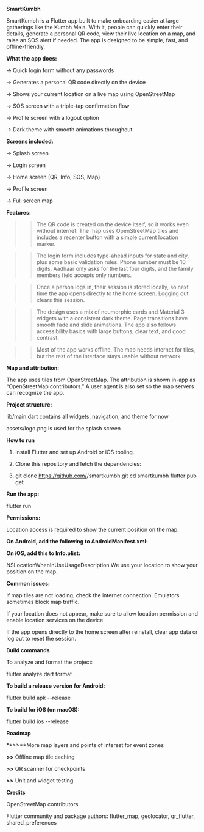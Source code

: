 **SmartKumbh**

SmartKumbh is a Flutter app built to make onboarding easier at large gatherings like the Kumbh Mela. With it, people can quickly enter their details, generate a personal QR code, view their live location on a map, and raise an SOS alert if needed. The app is designed to be simple, fast, and offline-friendly.

**What the app does:**

-> Quick login form without any passwords

-> Generates a personal QR code directly on the device

-> Shows your current location on a live map using OpenStreetMap

-> SOS screen with a triple-tap confirmation flow

-> Profile screen with a logout option

-> Dark theme with smooth animations throughout

**Screens included:**

-> Splash screen

-> Login screen

-> Home screen (QR, Info, SOS, Map)

-> Profile screen

-> Full screen map

**Features:**

>> The QR code is created on the device itself, so it works even without internet. The map uses OpenStreetMap tiles and includes a recenter button with a simple current location marker.

>> The login form includes type-ahead inputs for state and city, plus some basic validation rules. Phone number must be 10 digits, Aadhaar only asks for the last four digits, and the family members field accepts only numbers.

>> Once a person logs in, their session is stored locally, so next time the app opens directly to the home screen. Logging out clears this session.

>> The design uses a mix of neumorphic cards and Material 3 widgets with a consistent dark theme. Page transitions have smooth fade and slide animations. The app also follows accessibility basics with large buttons, clear text, and good contrast.

>> Most of the app works offline. The map needs internet for tiles, but the rest of the interface stays usable without network.

**Map and attribution:**

The app uses tiles from OpenStreetMap. The attribution is shown in-app as “OpenStreetMap contributors.” A user agent is also set so the map servers can recognize the app.

**Project structure:**

lib/main.dart contains all widgets, navigation, and theme for now

assets/logo.png is used for the splash screen

**__How to run__**

1. Install Flutter and set up Android or iOS tooling.

2. Clone this repository and fetch the dependencies:

3. git clone https://github.com/<your-username>/smartkumbh.git
cd smartkumbh
flutter pub get


**Run the app:**

flutter run

**Permissions:**

Location access is required to show the current position on the map.

**On Android, add the following to AndroidManifest.xml:**

<uses-permission android:name="android.permission.ACCESS_FINE_LOCATION"/>
<uses-permission android:name="android.permission.ACCESS_COARSE_LOCATION"/>


**On iOS, add this to Info.plist:**

<key>NSLocationWhenInUseUsageDescription</key>
<string>We use your location to show your position on the map.</string>

**Common issues:**

If map tiles are not loading, check the internet connection. Emulators sometimes block map traffic.

If your location does not appear, make sure to allow location permission and enable location services on the device.

If the app opens directly to the home screen after reinstall, clear app data or log out to reset the session.

**Build commands**

To analyze and format the project:

flutter analyze
dart format .


**To build a release version for Android:**

flutter build apk --release


**To build for iOS (on macOS):**

flutter build ios --release

**Roadmap**

**>>**More map layers and points of interest for event zones

**>>** Offline map tile caching

**>>** QR scanner for checkpoints

**>>** Unit and widget testing


**Credits**

OpenStreetMap contributors

Flutter community and package authors: flutter_map, geolocator, qr_flutter, shared_preferences
